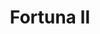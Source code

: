 ---
title: "Fortuna II"
url: /gobernador-agronomo-valentin-virasoro/fortuna-ii/
shop: supermercado
---